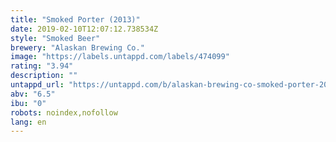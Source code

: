```yaml
---
title: "Smoked Porter (2013)"
date: 2019-02-10T12:07:12.738534Z
style: "Smoked Beer"
brewery: "Alaskan Brewing Co."
image: "https://labels.untappd.com/labels/474099"
rating: "3.94"
description: ""
untappd_url: "https://untappd.com/b/alaskan-brewing-co-smoked-porter-2013/474099"
abv: "6.5"
ibu: "0"
robots: noindex,nofollow
lang: en
---
```

